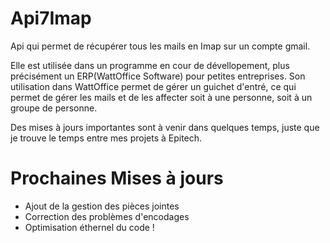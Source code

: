 Api7Imap
========

Api qui permet de récupérer tous les mails en Imap sur un compte gmail.

Elle est utilisée dans un programme en cour de dévellopement, plus précisément un ERP(WattOffice Software) pour petites entreprises.
Son utilisation dans WattOffice permet de gérer un guichet d'entré, ce qui permet de gérer les mails et de les affecter soit à une personne, soit à un groupe de personne.

Des mises à jours importantes sont à venir dans quelques temps, juste que je trouve le temps entre mes projets à Epitech.

Prochaines Mises à jours
========================

- Ajout de la gestion des pièces jointes
- Correction des problèmes d'encodages
- Optimisation éthernel du code !
